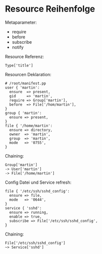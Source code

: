 # Resource Reihenfolge

Metaparameter:

- require
- before
- subscribe
- notify

Resource Referenz:

    Type['title']

Resourcen Deklaration:

    # /root/manifest.pp
    user { 'martin':
      ensure  => present,
      gid     => 'martin',
      require => Group['martin'],
      before  => File['/hom/martin'],
    }
    group { 'martin':
      ensure => present,
    }
    file { '/home/martin':
      ensure => directory,
      owner  => 'martin',
      group  => 'martin',
      mode   => '0755',
    }

Chaining:

    Group['martin']
    -> User['martin']
    -> File['/home/martin']

Config Datei und Service refresh:

    file { '/etc/ssh/sshd_config':
      ensure => file,
      mode   => '0644',
    }
    service { 'sshd':
      ensure => running,
      enable => true,
      subscribe => File['/etc/ssh/sshd_config',
    }

Chaining:

    File['/etc/ssh/sshd_config']
    ~> Service['sshd']
